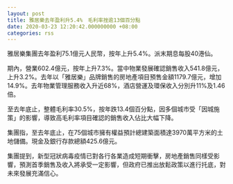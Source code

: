 ```yaml
---
layout: post
title: 雅居樂去年盈利升5.4%　毛利率挫逾13個百分點
date: 2020-03-23 12:20:42.000000000 +08:00
categories: rss
---
```


雅居樂集團去年盈利75.1億元人民幣，按年上升5.4%。派末期息每股40港仙。

期內，營業602.4億元，按年上升7.3%。當中物業發展確認銷售收入541.8億元，上升3.2%。去年以「雅居樂」品牌銷售的房地產項目預售金額1179.7億元，增加14.9%。去年物業管理服務收入升近68%，酒店營運及環保收入分別升11%及1.46倍。

至去年底止，整體毛利率30.5%，按年跌13.4個百分點，因多個城市受「因城施策」的影響，導致高毛利率項目確認的銷售收入佔比大幅下降。

集團指，至去年底止，在75個城市擁有權益預計總建築面積達3970萬平方米的土地儲備。現金及銀行存款總額425.6億元。

集團提到，新型冠狀病毒疫情已對各行各業造成短期衝擊，房地產銷售同樣受影響，預測首季銷售及收入將承受一定影響，但政府已推出放鬆政策以進行托底，對未來發展充滿信心。
